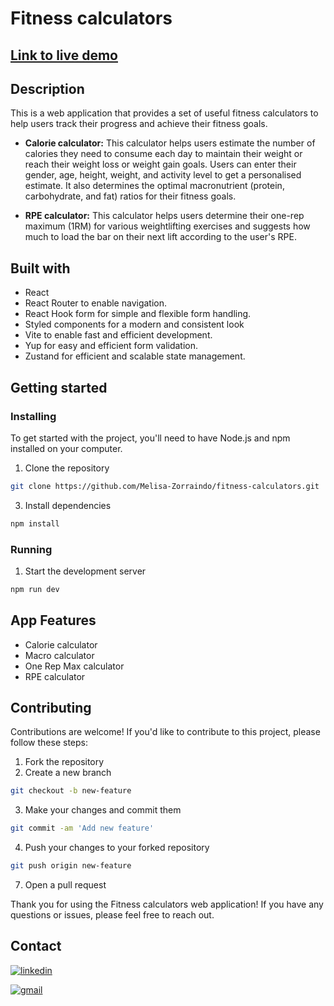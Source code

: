 # Fitness calculators

## [Link to live demo](https://fitness-calculators.netlify.app/)

## Description

This is a web application that provides a set of useful fitness calculators to help users track their progress and achieve their fitness goals.

- **Calorie calculator:** This calculator helps users estimate the number of calories they need to consume each day to maintain their weight or reach their weight loss or weight gain goals. Users can enter their gender, age, height, weight, and activity level to get a personalised estimate. It also determines the optimal macronutrient (protein, carbohydrate, and fat) ratios for their fitness goals.

- **RPE calculator:** This calculator helps users determine their one-rep maximum (1RM) for various weightlifting exercises and suggests how much to load the bar on their next lift according to the user's RPE.

## Built with

- React
- React Router to enable navigation.
- React Hook form for simple and flexible form handling.
- Styled components for a modern and consistent look
- Vite to enable fast and efficient development.
- Yup for easy and efficient form validation.
- Zustand for efficient and scalable state management.

## Getting started

### Installing
To get started with the project, you'll need to have Node.js and npm installed on your computer.

1. Clone the repository

```bash
git clone https://github.com/Melisa-Zorraindo/fitness-calculators.git
```

3. Install dependencies

```bash
npm install
```

### Running

1. Start the development server

```bash
npm run dev
```

## App Features

- Calorie calculator
- Macro calculator
- One Rep Max calculator
- RPE calculator

## Contributing

Contributions are welcome! If you'd like to contribute to this project, please follow these steps:

1. Fork the repository
2. Create a new branch
   
```bash
git checkout -b new-feature
```

3. Make your changes and commit them
   
```bash
git commit -am 'Add new feature'
```

4. Push your changes to your forked repository

```bash
git push origin new-feature
```

7. Open a pull request

Thank you for using the Fitness calculators web application! If you have any questions or issues, please feel free to reach out.

## Contact

[![linkedin](https://img.shields.io/badge/LinkedIn-0077B5?style=for-the-badge&logo=linkedin&logoColor=white)](https://www.linkedin.com/in/melisa-zorraindo-81719618b/)

[![gmail](https://img.shields.io/badge/Gmail-D14836?style=for-the-badge&logo=gmail&logoColor=white)](mailto:melisa.zorraindo@gmail.com)
